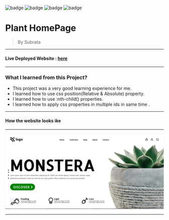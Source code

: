 ![badge](https://img.shields.io/badge/Made%20With-HTML%20%26%20CSS-brightgreen)
![badge](https://img.shields.io/badge/Mobile%20Responsive-No-orange)
![badge](https://img.shields.io/badge/Deployed-Yes-green)
![badge](https://img.shields.io/badge/Time%20Taken-3hrs-brightgreen)

# **Plant HomePage**

>By Subrata

-----
#### Live Deployed Website : [here](https://plants-home-pages.netlify.app/)

---
### What I learned from this Project?

- This project was a very good learning experience for me.
- I learned how to use css position(Relative & Absolute) property.
- I learned how to use :nth-child() properties.
- I learned how to apply css properties in multiple ids in same time .

---
#### How the website looks ike
---

![](thumbnail.png)

***
